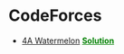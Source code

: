 # CodeForces
- [4A Watermelon](https://codeforces.com/problemset/problem/4/A)
<a style="color: green" href="https://github.com/Masum-SM/CodeForces/blob/main/Difficulty-800/A_Watermelon.cpp"><b>Solution</b></a>
